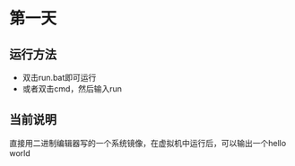 # 第一天

## 运行方法

- 双击run.bat即可运行
- 或者双击cmd，然后输入run

## 当前说明

直接用二进制编辑器写的一个系统镜像，在虚拟机中运行后，可以输出一个hello world
